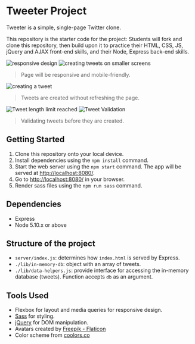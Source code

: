 # Tweeter Project

Tweeter is a simple, single-page Twitter clone.

This repository is the starter code for the project: Students will fork and clone this repository, then build upon it to practice their HTML, CSS, JS, jQuery and AJAX front-end skills, and their Node, Express back-end skills.

![responsive design](https://media3.giphy.com/media/mDiZD7VUW6GwFevPdi/giphy.gif?cid=790b761160e272e452e23695b76d2d4daa9be4b88194fcba&rid=giphy.gif&ct=g)
![creating tweets on smaller screens](https://media3.giphy.com/media/VvtGz3jm0fKvcS6x3n/giphy.gif?cid=790b761149230b33b91506df719a1584814939082a62d462&rid=giphy.gif&ct=g)
> Page will be responsive and mobile-friendly.

![creating a tweet](https://media2.giphy.com/media/ZT3qb4HKH5RdQcmUJa/giphy.gif?cid=790b761140aa3a5f2bc4b8d7aadfd680a350cfafbd6d5616&rid=giphy.gif&ct=g)
> Tweets are created without refreshing the page.

![Tweet length limit reached](https://media1.giphy.com/media/DfcKeSzOJxgsnDwSDv/giphy.gif?cid=790b7611a18108961117b965752b27fe7eeb84aa57ee7297&rid=giphy.gif&ct=g)
![Tweet Validation](https://media0.giphy.com/media/hFT4PnOk9i4oDoMEwx/giphy.gif?cid=790b76113a94506f4c00807266a5b4b05129e36d3e87ba62&rid=giphy.gif&ct=g)
> Validating tweets before they are created.



## Getting Started

1. Clone this repository onto your local device.
2. Install dependencies using the `npm install` command.
3. Start the web server using the `npm start` command. The app will be served at <http://localhost:8080/>.
4. Go to <http://localhost:8080/> in your browser.
5. Render sass files using the `npm run sass` command.

## Dependencies

- Express
- Node 5.10.x or above

## Structure of the project

- `server/index.js`: determines how `index.html` is served by Express. 
- `./lib/in-memory-db`: object with an array of tweets.
- `./lib/data-helpers.js`: provide interface for accessing the in-memory database (tweets). Function accepts `db` as an argument.

## Tools Used

- Flexbox for layout and media queries for responsive design.
- [Sass](https://sass-lang.com/documentation/) for styling.
- [jQuery](https://api.jquery.com/) for DOM manipulation.
- Avatars created by [Freepik - Flaticon](https://www.flaticon.com/free-icons/man)
- Color scheme from [coolors.co](https://coolors.co/palette/264653-2a9d8f-e9c46a-f4a261-e76f51)
